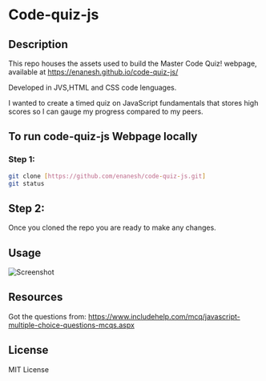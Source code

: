 # Code-quiz-js



## Description

This repo houses the assets used to build the Master Code Quiz! webpage, available at  https://enanesh.github.io/code-quiz-js/



Developed in JVS,HTML and CSS code lenguages. 


I wanted to  create a timed quiz on JavaScript fundamentals that stores high scores so I can gauge my progress compared to my peers.



## To run code-quiz-js Webpage locally 
 
### Step 1:

```sh
git clone [https://github.com/enanesh/code-quiz-js.git]
git status 
```

## Step 2:
Once you cloned the repo you are ready to make any changes.

## Usage


![Screenshot](https://github.com/enanesh/code-quiz-js/blob/main/guides/Screenshot%20.png)



## Resources

Got the questions from: https://www.includehelp.com/mcq/javascript-multiple-choice-questions-mcqs.aspx



## License

MIT License 

    

